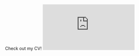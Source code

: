 Check out my CV!
![CV.pdf](https://github.com/claireloconnell/claireloconnell.github.io/files/6956113/ClaireO.Connell_2021CV.pdf)
